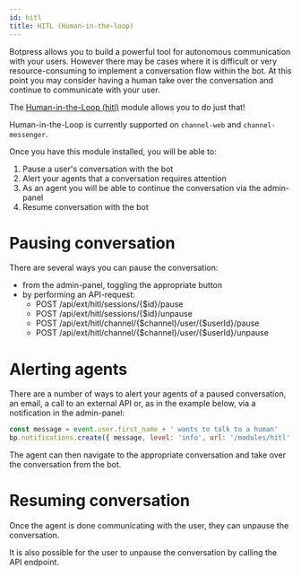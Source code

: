 ```yaml
---
id: hitl
title: HITL (Human-in-the-loop)
---
```


Botpress allows you to build a powerful tool for autonomous communication with your users.
However there may be cases where it is difficult or very resource-consuming to implement a conversation flow within the bot. At this point you may consider having a human take over the conversation and continue to communicate with your user.

The [Human-in-the-Loop (hitl)](https://github.com/botpress/botpress/tree/master/modules/hitl) module allows you to do just that!

Human-in-the-Loop is currently supported on `channel-web` and `channel-messenger`.

Once you have this module installed, you will be able to:

1. Pause a user's conversation with the bot
2. Alert your agents that a conversation requires attention
3. As an agent you will be able to continue the conversation via the admin-panel
4. Resume conversation with the bot

# Pausing conversation

There are several ways you can pause the conversation:

- from the admin-panel, toggling the appropriate button
- by performing an API-request:
  - POST /api/ext/hitl/sessions/{$id}/pause
  - POST /api/ext/hitl/sessions/{$id}/unpause
  - POST /api/ext/hitl/channel/{$channel}/user/{$userId}/pause
  - POST /api/ext/hitl/channel/{$channel}/user/{$userId}/unpause

# Alerting agents

There are a number of ways to alert your agents of a paused conversation, an email, a call to an external API or, as in the example below, via a notification in the admin-panel:

```js
const message = event.user.first_name + ' wants to talk to a human'
bp.notifications.create({ message, level: 'info', url: '/modules/hitl' })
```

The agent can then navigate to the appropriate conversation and take over the conversation from the bot.

# Resuming conversation

Once the agent is done communicating with the user, they can unpause the conversation.

It is also possible for the user to unpause the conversation by calling the API endpoint.
